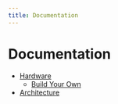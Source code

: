 ```yaml
---
title: Documentation
---
```


# Documentation

- [Hardware](/docs/hardware)
  - [Build Your Own](/docs/hardware/build-your-own)
- [Architecture](/docs/architecture)
